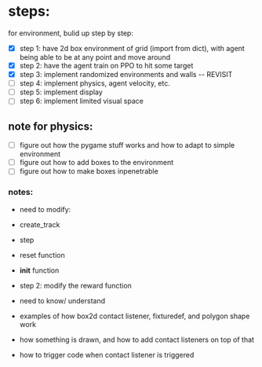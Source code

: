 # steps:

for environment, bulid up step by step:

- [x] step 1: have 2d box environment of grid (import from dict), with agent being able to be at any point and move around
- [x] step 2: have the agent train on PPO to hit some target
- [x] step 3: implement randomized environments and walls -- REVISIT
- [ ] step 4: implement physics, agent velocity, etc.
- [ ] step 5: implement display
- [ ] step 6: implement limited visual space

## note for physics:

- [ ] figure out how the pygame stuff works and how to adapt to simple environment
- [ ] figure out how to add boxes to the environment
- [ ] figure out how to make boxes inpenetrable

### notes:

- need to modify:
- create_track
- step
- reset function
- **init** function

- step 2: modify the reward function

- need to know/ understand
- examples of how box2d contact listener, fixturedef, and polygon shape work
- how something is drawn, and how to add contact listeners on top of that
- how to trigger code when contact listener is triggered
